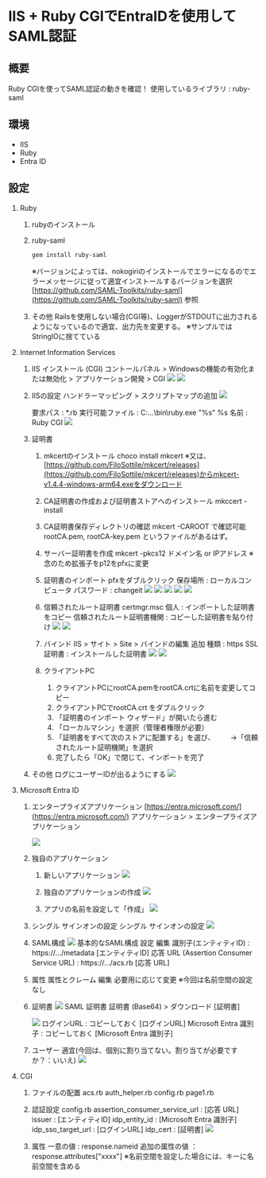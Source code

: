 # IIS + Ruby CGIでEntraIDを使用してSAML認証

## 概要
Ruby CGIを使ってSAML認証の動きを確認！
使用しているライブラリ : ruby-saml

## 環境
* IIS
* Ruby
* Entra ID

## 設定
1. Ruby
	1. rubyのインストール

	2. ruby-saml

		``` bash
		gem install ruby-saml
		```

		※バージョンによっては、nokogiriのインストールでエラーになるのでエラーメッセージに従って適宜インストールするバージョンを選択
		[https://github.com/SAML-Toolkits/ruby-saml](https://github.com/SAML-Toolkits/ruby-saml) 参照

	3. その他
		Railsを使用しない場合(CGI等)、LoggerがSTDOUTに出力されるようになっているので適宜、出力先を変更する。
		※サンプルではStringIOに捨てている

2. Internet Information Services
	1. IIS インストール (CGI)
		コントールパネル > Windowsの機能の有効化または無効化 > アプリケーション開発 > CGI
		![](./image/IIS01.png)
		![](./image/IIS02.png)

	2. IISの設定
		ハンドラーマッピング > スクリプトマップの追加
		![](./image/IIS03.png)

		要求パス : *.rb
		実行可能ファイル : C:\...\bin\ruby.exe "%s" %s
		名前 : Ruby CGI
		![](./image/IIS04.png)

	3. 証明書
		1. mkcertのインストール
			choco install mkcert
			※又は、[https://github.com/FiloSottile/mkcert/releases](https://github.com/FiloSottile/mkcert/releases)からmkcert-v1.4.4-windows-arm64.exeをダウンロード

		2. CA証明書の作成および証明書ストアへのインストール
			mkccert -install
		
		3. CA証明書保存ディレクトリの確認
			mkcert -CAROOT で確認可能
			rootCA.pem, rootCA-key.pem というファイルがあるはず。
		
		4. サーバー証明書を作成
			mkcert -pkcs12 ドメイン名 or IPアドレス
			※念のため拡張子をp12をpfxに変更
		
		5. 証明書のインポート
			pfxをダブルクリック
			保存場所 : ローカルコンピュータ
			パスワード : changeit
			![](./image/IIS05.png)
			![](./image/IIS06.png)
			![](./image/IIS07.png)
			![](./image/IIS08.png)
			![](./image/IIS09.png)


		6. 信頼されたルート証明書
			certmgr.msc
			個人 : インポートした証明書をコピー
			信頼されたルート証明書機関 : コピーした証明書を貼り付け
			![](./image/IIS10.png)
			![](./image/IIS11.png)

		7. バインド
			IIS > サイト > Site > バインドの編集
			追加
			種類 : https
			SSL 証明書 : インストールした証明書
			![](./image/IIS12.png)
			![](./image/IIS13.png)

		8. クライアントPC
			1. クライアントPCにrootCA.pemをrootCA.crtに名前を変更してコピー
			2. クライアントPCでrootCA.crt をダブルクリック
			3. 「証明書のインポート ウィザード」が開いたら進む
			4. 「ローカルマシン」を選択（管理者権限が必要）
			5. 「証明書をすべて次のストアに配置する」を選び、
				　　→「信頼されたルート証明機関」を選択
			6. 完了したら「OK」で閉じて、インポートを完了

	4. その他
		ログにユーザーIDが出るようにする
		![](./image/IIS14.png)

3. Microsoft Entra ID
	1. エンタープライズアプリケーション
		[https://entra.microsoft.com/](https://entra.microsoft.com/)
		アプリケーション > エンタープライズアプリケーション

		![](./image/entra01.png)

	2. 独自のアプリケーション
		1. 新しいアプリケーション
			![](./image/entra02.png)

		2. 独自のアプリケーションの作成
			![](./image/entra03.png)

		3. アプリの名前を設定して「作成」
			![](./image/entra04.png)

	3. シングル サインオンの設定
		シングル サインオンの設定
		![](./image/entra05.png)

	4. SAML構成
		![](./image/entra06.png)
		基本的なSAML構成 設定
		編集
		識別子(エンティティID) : https://.../metadata [エンティティID]
		応答 URL (Assertion Consumer Service URL) : https://.../acs.rb [応答 URL]

	5. 属性
		属性とクレーム
		編集
		必要用に応じて変更
			※今回は名前空間の設定なし

	6. 証明書
		![](./image/entra07.png)
		SAML 証明書
		証明書 (Base64) > ダウンロード [証明書]

		![](./image/entra08.png)
		ログインURL : コピーしておく [ログインURL]
		Microsoft Entra 識別子 : コピーしておく [Microsoft Entra 識別子]

	7. ユーザー
		適宜(今回は、個別に割り当てない。割り当てが必要ですか？：いいえ)
		![](./image/entra09.png)

4. CGI
	1. ファイルの配置
		acs.rb
		auth_helper.rb
		config.rb
		page1.rb

	2. 認証設定
		config.rb
		assertion_consumer_service_url : [応答 URL]
		issuer : [エンティティID]
		idp_entity_id : [Microsoft Entra 識別子]
		idp_sso_target_url : [ログインURL]
		idp_cert : [証明書]
		![](./image/ruby01.png)

	3. 属性
		一意の値 : response.nameid
		追加の属性の値 ： response.attributes["xxxx"]
			※名前空間を設定した場合には、キーに名前空間を含める